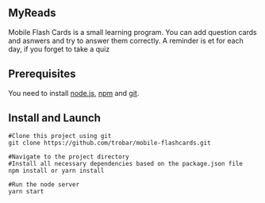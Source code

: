 ## MyReads

Mobile Flash Cards is a small learning program. You can add question cards and asnwers and try to answer them correctly.
A reminder is et for each day, if you forget to take a quiz


## Prerequisites

You need to install [node.js](https://nodejs.org/en/), [npm](https://www.npmjs.com/get-npm) and [git](https://git-scm.com/).

## Install and Launch

    #Clone this project using git
    git clone https://github.com/trobar/mobile-flashcards.git

    #Navigate to the project directory
    #Install all necessary dependencies based on the package.json file
    npm install or yarn install

    #Run the node server
    yarn start


